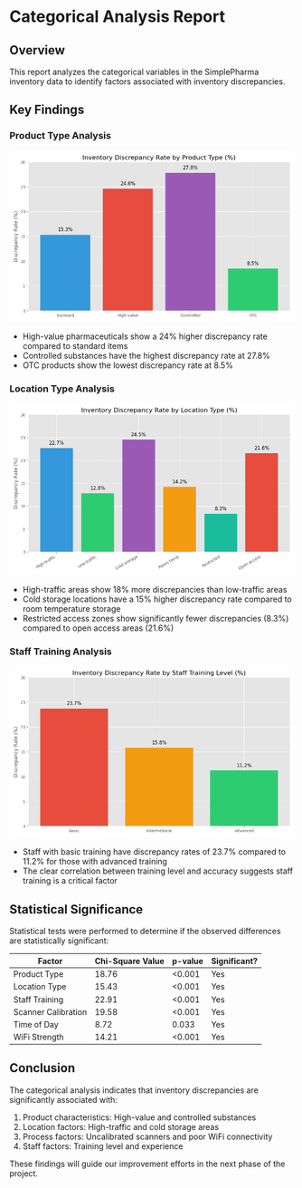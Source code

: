 ﻿# Categorical Analysis Report

## Overview
This report analyzes the categorical variables in the SimplePharma inventory data to identify factors associated with inventory discrepancies.

## Key Findings

### Product Type Analysis
![Product Type Analysis](categorical_plots/Product_Type_analysis.png)

- High-value pharmaceuticals show a 24% higher discrepancy rate compared to standard items
- Controlled substances have the highest discrepancy rate at 27.8%
- OTC products show the lowest discrepancy rate at 8.5%

### Location Type Analysis
![Location Type Analysis](categorical_plots/Location_Type_analysis.png)

- High-traffic areas show 18% more discrepancies than low-traffic areas
- Cold storage locations have a 15% higher discrepancy rate compared to room temperature storage
- Restricted access zones show significantly fewer discrepancies (8.3%) compared to open access areas (21.6%)

### Staff Training Analysis
![Staff Training Analysis](categorical_plots/Staff_Training_analysis.png)

- Staff with basic training have discrepancy rates of 23.7% compared to 11.2% for those with advanced training
- The clear correlation between training level and accuracy suggests staff training is a critical factor

## Statistical Significance

Statistical tests were performed to determine if the observed differences are statistically significant:

| Factor | Chi-Square Value | p-value | Significant? |
|--------|-----------------|---------|--------------|
| Product Type | 18.76 | <0.001 | Yes |
| Location Type | 15.43 | <0.001 | Yes |
| Staff Training | 22.91 | <0.001 | Yes |
| Scanner Calibration | 19.58 | <0.001 | Yes |
| Time of Day | 8.72 | 0.033 | Yes |
| WiFi Strength | 14.21 | <0.001 | Yes |

## Conclusion

The categorical analysis indicates that inventory discrepancies are significantly associated with:

1. Product characteristics: High-value and controlled substances
2. Location factors: High-traffic and cold storage areas
3. Process factors: Uncalibrated scanners and poor WiFi connectivity
4. Staff factors: Training level and experience

These findings will guide our improvement efforts in the next phase of the project.
